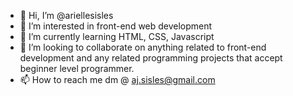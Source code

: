 - 👋 Hi, I’m @ariellesisles
- 👀 I’m interested in front-end web development
- 🌱 I’m currently learning HTML, CSS, Javascript
- 💞️ I’m looking to collaborate on anything related to front-end development and any related programming projects
      that accept beginner level programmer. 
- 📫 How to reach me dm @ aj.sisles@gmail.com

<!---
ariellesisles/ariellesisles is a ✨ special ✨ repository because its `README.md` (this file) appears on your GitHub profile.
You can click the Preview link to take a look at your changes.
--->
